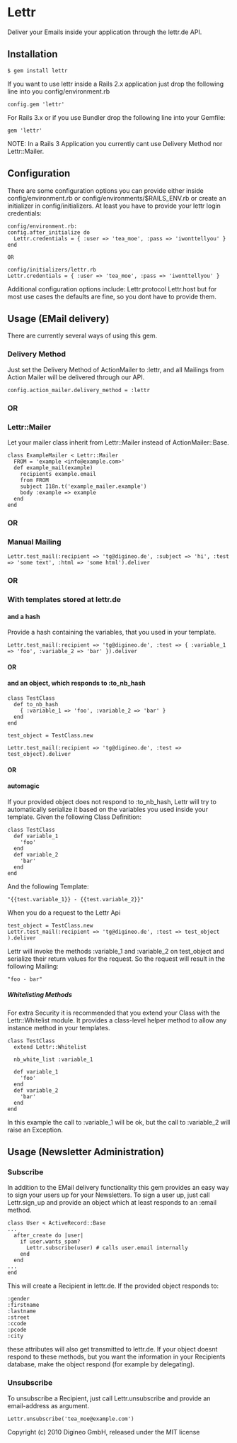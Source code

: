 # Lettr
Deliver your Emails inside your application through the lettr.de API.

## Installation

    $ gem install lettr

If you want to use lettr inside a Rails 2.x application just drop the following line into you config/environment.rb

    config.gem 'lettr'

For Rails 3.x or if you use Bundler drop the following line into your Gemfile:

    gem 'lettr'

NOTE: In a Rails 3 Application you currently cant use Delivery Method nor Lettr::Mailer.

## Configuration
There are some configuration options you can provide either inside config/environment.rb or config/environments/$RAILS_ENV.rb or create an initializer in config/initializers.
At least you have to provide your lettr login credentials:

    config/environment.rb:
    config.after_initialize do
      Lettr.credentials = { :user => 'tea_moe', :pass => 'iwonttellyou' }
    end

    OR

    config/initializers/lettr.rb
    Lettr.credentials = { :user => 'tea_moe', :pass => 'iwonttellyou' }

Additional configuration options include:
    Lettr.protocol
    Lettr.host
but for most use cases the defaults are fine, so you dont have to provide them.

## Usage (EMail delivery)
There are currently several ways of using this gem.

### Delivery Method
Just set the Delivery Method of ActionMailer to :lettr, and all Mailings from Action Mailer will be delivered through our API.

    config.action_mailer.delivery_method = :lettr
### OR
### Lettr::Mailer
Let your mailer class inherit from Lettr::Mailer instead of ActionMailer::Base.

    class ExampleMailer < Lettr::Mailer
      FROM = 'example <info@example.com>'
      def example_mail(example)
        recipients example.email
        from FROM
        subject I18n.t('example_mailer.example')
        body :example => example
      end
    end

### OR
### Manual Mailing

    Lettr.test_mail(:recipient => 'tg@digineo.de', :subject => 'hi', :test => 'some text', :html => 'some html').deliver

### OR
### With templates stored at lettr.de

#### and a hash
Provide a hash containing the variables, that you used in your template.

    Lettr.test_mail(:recipient => 'tg@digineo.de', :test => { :variable_1 => 'foo', :variable_2 => 'bar' }).deliver

#### OR
#### and an object, which responds to :to_nb_hash

    class TestClass
      def to_nb_hash
        { :variable_1 => 'foo', :variable_2 => 'bar' }
      end
    end

    test_object = TestClass.new

    Lettr.test_mail(:recipient => 'tg@digineo.de', :test => test_object).deliver

#### OR
#### automagic
If your provided object does not respond to :to_nb_hash, Lettr will try to automatically serialize it based on the variables you used inside your template.
Given the following Class Definition:

    class TestClass
      def variable_1
        'foo'
      end
      def variable_2
        'bar'
      end
    end

And the following Template:

    "{{test.variable_1}} - {{test.variable_2}}"

When you do a request to the Lettr Api

    test_object = TestClass.new
    Lettr.test_mail(:recipient => 'tg@digineo.de', :test => test_object ).deliver

Lettr will invoke the methods :variable_1 and :variable_2 on test_object and serialize their return values for the request.
So the request will result in the following Mailing:

    "foo - bar"

##### Whitelisting Methods
For extra Security it is recommended that you extend your Class with the Lettr::Whitelist module.
It provides a class-level helper method to allow any instance method in your templates.

    class TestClass
      extend Lettr::Whitelist

      nb_white_list :variable_1

      def variable_1
        'foo'
      end
      def variable_2
        'bar'
      end
    end

In this example the call to :variable_1 will be ok, but the call to :variable_2 will raise an Exception.

## Usage (Newsletter Administration)

### Subscribe
In addition to the EMail delivery functionality this gem provides an easy way to sign your users up for your Newsletters.
To sign a user up, just call Lettr.sign_up and provide an object which at least responds to an :email method.

    class User < ActiveRecord::Base
    ...
      after_create do |user|
        if user.wants_spam?
          Lettr.subscribe(user) # calls user.email internally
        end
      end
    ...
    end

This will create a Recipient in lettr.de. If the provided object responds to:

    :gender
    :firstname
    :lastname
    :street
    :ccode
    :pcode
    :city

these attributes will also get transmitted to lettr.de.
If your object doesnt respond to these methods, but you want the information in your Recipients database, make the object respond (for example by delegating).

### Unsubscribe
To unsubscribe a Recipient, just call Lettr.unsubscribe and provide an email-address as argument.

    Lettr.unsubscribe('tea_moe@example.com')

Copyright (c) 2010 Digineo GmbH, released under the MIT license
